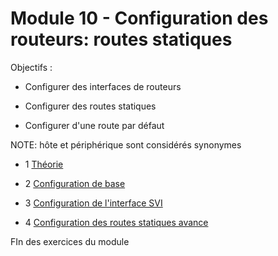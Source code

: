 # Module 10 - Configuration des routeurs: routes statiques

Objectifs :

- Configurer des interfaces de routeurs

- Configurer des routes statiques

- Configurer d'une route par défaut

NOTE: hôte et périphérique sont considérés synonymes

- 1 [Théorie](./Module11__1_Théorie.md)

- 2 [Configuration de base](./Module11_1_SimulationPT1.md)

- 3 [Configuration de l'interface SVI](./Module11_1_SimulationPT2.md)

- 4  [Configuration des routes statiques avance](./Module11_1_SimulationPT3.md)

FIn des exercices du module 

